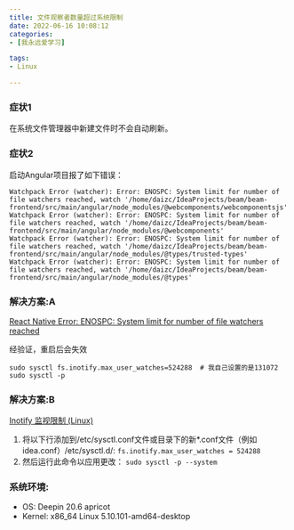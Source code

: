 ```yaml
---
title: 文件观察者数量超过系统限制
date: 2022-06-16 10:08:12
categories:
- [我永远爱学习]

tags:
- Linux

---
```


### 症状1
在系统文件管理器中新建文件时不会自动刷新。

### 症状2
启动Angular项目报了如下错误：

```log
Watchpack Error (watcher): Error: ENOSPC: System limit for number of file watchers reached, watch '/home/daizc/IdeaProjects/beam/beam-frontend/src/main/angular/node_modules/@webcomponents/webcomponentsjs'
Watchpack Error (watcher): Error: ENOSPC: System limit for number of file watchers reached, watch '/home/daizc/IdeaProjects/beam/beam-frontend/src/main/angular/node_modules/@webcomponents'
Watchpack Error (watcher): Error: ENOSPC: System limit for number of file watchers reached, watch '/home/daizc/IdeaProjects/beam/beam-frontend/src/main/angular/node_modules/@types/trusted-types'
Watchpack Error (watcher): Error: ENOSPC: System limit for number of file watchers reached, watch '/home/daizc/IdeaProjects/beam/beam-frontend/src/main/angular/node_modules/@types'
```

<!--more-->

### 解决方案:A
[React Native Error: ENOSPC: System limit for number of file watchers reached](https://stackoverflow.com/questions/55763428/react-native-error-enospc-system-limit-for-number-of-file-watchers-reached)

经验证，重启后会失效

```shell
sudo sysctl fs.inotify.max_user_watches=524288  # 我自己设置的是131072
sudo sysctl -p
```

### 解决方案:B
[Inotify 监视限制 (Linux)](https://youtrack.jetbrains.com/articles/IDEA-A-2/Inotify-Watches-Limit-Linux)

1. 将以下行添加到/etc/sysctl.conf文件或目录下的新*.conf文件（例如idea.conf）/etc/sysctl.d/:
    ```fs.inotify.max_user_watches = 524288```
2. 然后运行此命令以应用更改：
    ```sudo sysctl -p --system```


### 系统环境: 

- OS: Deepin 20.6 apricot
- Kernel: x86_64 Linux 5.10.101-amd64-desktop
